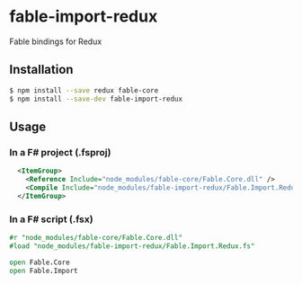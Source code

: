 # fable-import-redux

Fable bindings for Redux

## Installation

```sh
$ npm install --save redux fable-core
$ npm install --save-dev fable-import-redux
```

## Usage

### In a F# project (.fsproj)

```xml
  <ItemGroup>
    <Reference Include="node_modules/fable-core/Fable.Core.dll" />
    <Compile Include="node_modules/fable-import-redux/Fable.Import.Redux.fs" />
  </ItemGroup>
```

### In a F# script (.fsx)

```fsharp
#r "node_modules/fable-core/Fable.Core.dll"
#load "node_modules/fable-import-redux/Fable.Import.Redux.fs"

open Fable.Core
open Fable.Import
```
